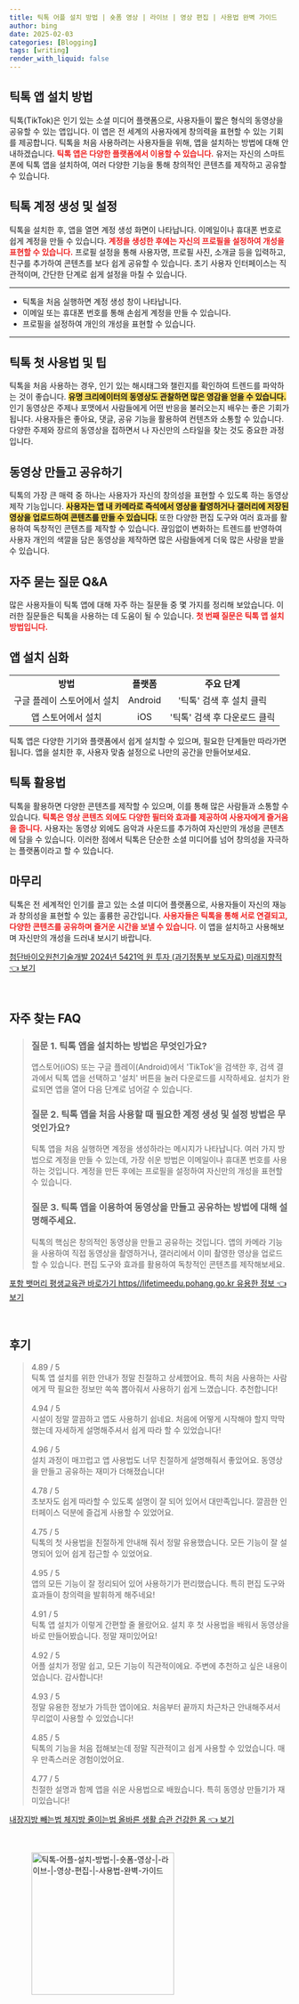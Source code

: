 ```yaml
---
title: 틱톡 어플 설치 방법 | 숏폼 영상 | 라이브 | 영상 편집 | 사용법 완벽 가이드
author: bing
date: 2025-02-03
categories: [Blogging]
tags: [writing]
render_with_liquid: false
---
```



<h2 id='틱톡 앱 설치 방법'>틱톡 앱 설치 방법</h2>

<p>틱톡(TikTok)은 인기 있는 소셜 미디어 플랫폼으로, 사용자들이 짧은 형식의 동영상을 공유할 수 있는 앱입니다. 이 앱은 전 세계의 사용자에게 창의력을 표현할 수 있는 기회를 제공합니다. 틱톡을 처음 사용하려는 사용자들을 위해, 앱을 설치하는 방법에 대해 안내하겠습니다. <b><span style="color: #ee2323;">틱톡 앱은 다양한 플랫폼에서 이용할 수 있습니다.</span></b> 유저는 자신의 스마트폰에 틱톡 앱을 설치하여, 여러 다양한 기능을 통해 창의적인 콘텐츠를 제작하고 공유할 수 있습니다.</p>

<h2 id='틱톡 계정 생성 및 설정'>틱톡 계정 생성 및 설정</h2>

<p>틱톡을 설치한 후, 앱을 열면 계정 생성 화면이 나타납니다. 이메일이나 휴대폰 번호로 쉽게 계정을 만들 수 있습니다. <b><span style="color: #ee2323;">계정을 생성한 후에는 자신의 프로필을 설정하여 개성을 표현할 수 있습니다.</span></b> 프로필 설정을 통해 사용자명, 프로필 사진, 소개글 등을 입력하고, 친구를 추가하여 콘텐츠를 보다 쉽게 공유할 수 있습니다. 초기 사용자 인터페이스는 직관적이며, 간단한 단계로 쉽게 설정을 마칠 수 있습니다.</p>

<hr />

<ul>
    <li>틱톡을 처음 실행하면 계정 생성 창이 나타납니다.</li>
    <li>이메일 또는 휴대폰 번호를 통해 손쉽게 계정을 만들 수 있습니다.</li>
    <li>프로필을 설정하여 개인의 개성을 표현할 수 있습니다.</li>
</ul>

<hr />

<h2 id='틱톡 첫 사용법 및 팁'>틱톡 첫 사용법 및 팁</h2>

<p>틱톡을 처음 사용하는 경우, 인기 있는 해시태그와 챌린지를 확인하여 트렌드를 파악하는 것이 좋습니다. <b><span style="background-color: #ffe066;">유명 크리에이터의 동영상도 관찰하면 많은 영감을 얻을 수 있습니다.</span></b> 인기 동영상은 주제나 포맷에서 사람들에게 어떤 반응을 불러오는지 배우는 좋은 기회가 됩니다. 사용자들은 좋아요, 댓글, 공유 기능을 활용하여 컨텐츠와 소통할 수 있습니다. 다양한 주제와 장르의 동영상을 접하면서 나 자신만의 스타일을 찾는 것도 중요한 과정입니다.</p>

<h2 id='동영상 만들고 공유하기'>동영상 만들고 공유하기</h2>

<p>틱톡의 가장 큰 매력 중 하나는 사용자가 자신의 창의성을 표현할 수 있도록 하는 동영상 제작 기능입니다. <b><span style="background-color: #ffe066;">사용자는 앱 내 카메라로 즉석에서 영상을 촬영하거나 갤러리에 저장된 영상을 업로드하여 콘텐츠를 만들 수 있습니다.</span></b> 또한 다양한 편집 도구와 여러 효과를 활용하여 독창적인 콘텐츠를 제작할 수 있습니다. 끊임없이 변화하는 트렌드를 반영하여 사용자 개인의 색깔을 담은 동영상을 제작하면 많은 사람들에게 더욱 많은 사랑을 받을 수 있습니다.</p>

<h2 id='자주 묻는 질문 Q&A'>자주 묻는 질문 Q&A</h2>

<p>많은 사용자들이 틱톡 앱에 대해 자주 하는 질문들 중 몇 가지를 정리해 보았습니다. 이러한 질문들은 틱톡을 사용하는 데 도움이 될 수 있습니다. <b><span style="color: #ee2323;">첫 번째 질문은 틱톡 앱 설치 방법입니다.</span></b></p>

<h2 id='앱 설치 심화'>앱 설치 심화</h2>

<table>
    <tr>
        <td style="text-align: center; height: 17px;"><b>방법</b></td>
        <td style="text-align: center; height: 17px;"><b>플랫폼</b></td>
        <td style="text-align: center; height: 17px;"><b>주요 단계</b></td>
    </tr>
    <tr>
        <td style="text-align: center; height: 17px;">구글 플레이 스토어에서 설치</td>
        <td style="text-align: center; height: 17px;">Android</td>
        <td style="text-align: center; height: 17px;">'틱톡' 검색 후 설치 클릭</td>
    </tr>
    <tr>
        <td style="text-align: center; height: 17px;">앱 스토어에서 설치</td>
        <td style="text-align: center; height: 17px;">iOS</td>
        <td style="text-align: center; height: 17px;">'틱톡' 검색 후 다운로드 클릭</td>
    </tr>
</table>

<p>틱톡 앱은 다양한 기기와 플랫폼에서 쉽게 설치할 수 있으며, 필요한 단계들만 따라가면 됩니다. 앱을 설치한 후, 사용자 맞춤 설정으로 나만의 공간을 만들어보세요.</p>

<h2 id='틱톡 활용법'>틱톡 활용법</h2>

<p>틱톡을 활용하면 다양한 콘텐츠를 제작할 수 있으며, 이를 통해 많은 사람들과 소통할 수 있습니다. <b><span style="color: #ee2323;">틱톡은 영상 콘텐츠 외에도 다양한 필터와 효과를 제공하여 사용자에게 즐거움을 줍니다.</span></b> 사용자는 동영상 외에도 음악과 사운드를 추가하여 자신만의 개성을 콘텐츠에 담을 수 있습니다. 이러한 점에서 틱톡은 단순한 소셜 미디어를 넘어 창의성을 자극하는 플랫폼이라고 할 수 있습니다.</p>

<h2 id='마무리'>마무리</h2>

<p>틱톡은 전 세계적인 인기를 끌고 있는 소셜 미디어 플랫폼으로, 사용자들이 자신의 재능과 창의성을 표현할 수 있는 훌륭한 공간입니다. <b><span style="color: #ee2323;">사용자들은 틱톡을 통해 서로 연결되고, 다양한 콘텐츠를 공유하며 즐거운 시간을 보낼 수 있습니다.</span></b> 이 앱을 설치하고 사용해보며 자신만의 개성을 드러내 보시기 바랍니다.</p>


<p><a class="click-button" title="첨단바이오원천기술개발 2024년 5421억 원 투자 (과기정통부 보도자료) 미래지향적" href="https://aptwhite.github.io/posts/%EC%B2%A8%EB%8B%A8%EB%B0%94%EC%9D%B4%EC%98%A4%EC%9B%90%EC%B2%9C%EA%B8%B0%EC%88%A0%EA%B0%9C%EB%B0%9C-2024%EB%85%84-5421%EC%96%B5-%EC%9B%90-%ED%88%AC%EC%9E%90-(%EA%B3%BC%EA%B8%B0%EC%A0%95%ED%86%B5%EB%B6%80-%EB%B3%B4%EB%8F%84%EC%9E%90%EB%A3%8C)-%EB%AF%B8%EB%9E%98%EC%A7%80%ED%96%A5%EC%A0%81/" rel="dofollow">첨단바이오원천기술개발 2024년 5421억 원 투자 (과기정통부 보도자료) 미래지향적 👈 보기</a></p><br>
<h2 id='자주_찾는_FAQ'>자주 찾는 FAQ</h2>
<div itemscope="" itemtype="https://schema.org/FAQPage"> 
<blockquote> 
<div itemscope="" itemprop="mainEntity" itemtype="https://schema.org/Question"> 
<h3 itemprop="name">질문 1. 틱톡 앱을 설치하는 방법은 무엇인가요?</h3> 
<div itemscope="" itemprop="acceptedAnswer" itemtype="https://schema.org/Answer"> 
<span itemprop="text"> 
<p>앱스토어(iOS) 또는 구글 플레이(Android)에서 'TikTok'을 검색한 후, 검색 결과에서 틱톡 앱을 선택하고 '설치' 버튼을 눌러 다운로드를 시작하세요. 설치가 완료되면 앱을 열어 다음 단계로 넘어갈 수 있습니다.</p> 
</span> 
</div> 
</div> 
<div itemscope="" itemprop="mainEntity" itemtype="https://schema.org/Question"> 
<h3 itemprop="name">질문 2. 틱톡 앱을 처음 사용할 때 필요한 계정 생성 및 설정 방법은 무엇인가요?</h3> 
<div itemscope="" itemprop="acceptedAnswer" itemtype="https://schema.org/Answer"> 
<span itemprop="text"> 
<p>틱톡 앱을 처음 실행하면 계정을 생성하라는 메시지가 나타납니다. 여러 가지 방법으로 계정을 만들 수 있는데, 가장 쉬운 방법은 이메일이나 휴대폰 번호를 사용하는 것입니다. 계정을 만든 후에는 프로필을 설정하여 자신만의 개성을 표현할 수 있습니다.</p> 
</span> 
</div> 
</div> 
<div itemscope="" itemprop="mainEntity" itemtype="https://schema.org/Question"> 
<h3 itemprop="name">질문 3. 틱톡 앱을 이용하여 동영상을 만들고 공유하는 방법에 대해 설명해주세요.</h3> 
<div itemscope="" itemprop="acceptedAnswer" itemtype="https://schema.org/Answer"> 
<span itemprop="text"> 
<p>틱톡의 핵심은 창의적인 동영상을 만들고 공유하는 것입니다. 앱의 카메라 기능을 사용하여 직접 동영상을 촬영하거나, 갤러리에서 이미 촬영한 영상을 업로드할 수 있습니다. 편집 도구와 효과를 활용하여 독창적인 콘텐츠를 제작해보세요.</p> 
</span> 
</div> 
</div> 
</blockquote> 
</div>
<p><a class="click-button" title="포항 뱃머리 평생교육관 바로가기 https//lifetimeedu.pohang.go.kr 유용한 정보" href="https://aptwhite.github.io/posts/%ED%8F%AC%ED%95%AD-%EB%B1%83%EB%A8%B8%EB%A6%AC-%ED%8F%89%EC%83%9D%EA%B5%90%EC%9C%A1%EA%B4%80-%EB%B0%94%EB%A1%9C%EA%B0%80%EA%B8%B0-httpslifetimeedu.pohang.go.kr-%EC%9C%A0%EC%9A%A9%ED%95%9C-%EC%A0%95%EB%B3%B4/" rel="dofollow">포항 뱃머리 평생교육관 바로가기 https//lifetimeedu.pohang.go.kr 유용한 정보 👈 보기</a></p><br>
<h2 id='후기'>후기</h2>
<div itemscope itemtype="https://schema.org/Product">
  <blockquote>
  <div itemprop="review" itemscope itemtype="https://schema.org/Review">
      <div itemprop="reviewRating" itemscope itemtype="https://schema.org/Rating"> <span itemprop="ratingValue">4.89</span> / <span itemprop="bestRating">5</span> </div>
      <span itemprop="reviewBody">틱톡 앱 설치를 위한 안내가 정말 친절하고 상세했어요. 특히 처음 사용하는 사람에게 딱 필요한 정보만 쏙쏙 뽑아줘서 사용하기 쉽게 느꼈습니다. 추천합니다!</span>
  </div>
  <br>
  <div itemprop="review" itemscope itemtype="https://schema.org/Review">
      <div itemprop="reviewRating" itemscope itemtype="https://schema.org/Rating"> <span itemprop="ratingValue">4.94</span> / <span itemprop="bestRating">5</span> </div>
      <span itemprop="reviewBody">시설이 정말 깔끔하고 앱도 사용하기 쉽네요. 처음에 어떻게 시작해야 할지 막막했는데 자세하게 설명해주셔서 쉽게 따라 할 수 있었습니다!</span>
  </div>
  <br>
  <div itemprop="review" itemscope itemtype="https://schema.org/Review">
      <div itemprop="reviewRating" itemscope itemtype="https://schema.org/Rating"> <span itemprop="ratingValue">4.96</span> / <span itemprop="bestRating">5</span> </div>
      <span itemprop="reviewBody">설치 과정이 매끄럽고 앱 사용법도 너무 친절하게 설명해줘서 좋았어요. 동영상을 만들고 공유하는 재미가 더해졌습니다!</span>
  </div>
  <br>
  <div itemprop="review" itemscope itemtype="https://schema.org/Review">
      <div itemprop="reviewRating" itemscope itemtype="https://schema.org/Rating"> <span itemprop="ratingValue">4.78</span> / <span itemprop="bestRating">5</span> </div>
      <span itemprop="reviewBody">초보자도 쉽게 따라할 수 있도록 설명이 잘 되어 있어서 대만족입니다. 깔끔한 인터페이스 덕분에 즐겁게 사용할 수 있었어요.</span>
  </div>
  <br>
  <div itemprop="review" itemscope itemtype="https://schema.org/Review">
      <div itemprop="reviewRating" itemscope itemtype="https://schema.org/Rating"> <span itemprop="ratingValue">4.75</span> / <span itemprop="bestRating">5</span> </div>
      <span itemprop="reviewBody">틱톡의 첫 사용법을 친절하게 안내해 줘서 정말 유용했습니다. 모든 기능이 잘 설명되어 있어 쉽게 접근할 수 있었어요.</span>
  </div>
  <br>
  <div itemprop="review" itemscope itemtype="https://schema.org/Review">
      <div itemprop="reviewRating" itemscope itemtype="https://schema.org/Rating"> <span itemprop="ratingValue">4.95</span> / <span itemprop="bestRating">5</span> </div>
      <span itemprop="reviewBody">앱의 모든 기능이 잘 정리되어 있어 사용하기가 편리했습니다. 특히 편집 도구와 효과들이 창의력을 발휘하게 해주네요!</span>
  </div>
  <br>
  <div itemprop="review" itemscope itemtype="https://schema.org/Review">
      <div itemprop="reviewRating" itemscope itemtype="https://schema.org/Rating"> <span itemprop="ratingValue">4.91</span> / <span itemprop="bestRating">5</span> </div>
      <span itemprop="reviewBody">틱톡 앱 설치가 이렇게 간편할 줄 몰랐어요. 설치 후 첫 사용법을 배워서 동영상을 바로 만들어봤습니다. 정말 재미있어요!</span>
  </div>
  <br>
  <div itemprop="review" itemscope itemtype="https://schema.org/Review">
      <div itemprop="reviewRating" itemscope itemtype="https://schema.org/Rating"> <span itemprop="ratingValue">4.92</span> / <span itemprop="bestRating">5</span> </div>
      <span itemprop="reviewBody">어플 설치가 정말 쉽고, 모든 기능이 직관적이에요. 주변에 추천하고 싶은 내용이었습니다. 감사합니다!</span>
  </div>
  <br>
  <div itemprop="review" itemscope itemtype="https://schema.org/Review">
      <div itemprop="reviewRating" itemscope itemtype="https://schema.org/Rating"> <span itemprop="ratingValue">4.93</span> / <span itemprop="bestRating">5</span> </div>
      <span itemprop="reviewBody">정말 유용한 정보가 가득한 앱이에요. 처음부터 끝까지 차근차근 안내해주셔서 무리없이 사용할 수 있었습니다!</span>
  </div>
  <br>
  <div itemprop="review" itemscope itemtype="https://schema.org/Review">
      <div itemprop="reviewRating" itemscope itemtype="https://schema.org/Rating"> <span itemprop="ratingValue">4.85</span> / <span itemprop="bestRating">5</span> </div>
      <span itemprop="reviewBody">틱톡의 기능을 처음 접해보는데 정말 직관적이고 쉽게 사용할 수 있었습니다. 매우 만족스러운 경험이었어요.</span>
  </div>
  <br>
  <div itemprop="review" itemscope itemtype="https://schema.org/Review">
      <div itemprop="reviewRating" itemscope itemtype="https://schema.org/Rating"> <span itemprop="ratingValue">4.77</span> / <span itemprop="bestRating">5</span> </div>
      <span itemprop="reviewBody">친절한 설명과 함께 앱을 쉬운 사용법으로 배웠습니다. 특히 동영상 만들기가 재미있습니다!</span>
  </div>
  </blockquote>
</div>
<p><a class="click-button" title="내장지방 빼는법 체지방 줄이는법 올바른 생활 습관 건강한 몸" href="https://aptwhite.github.io/posts/%EB%82%B4%EC%9E%A5%EC%A7%80%EB%B0%A9-%EB%B9%BC%EB%8A%94%EB%B2%95-%EC%B2%B4%EC%A7%80%EB%B0%A9-%EC%A4%84%EC%9D%B4%EB%8A%94%EB%B2%95-%EC%98%AC%EB%B0%94%EB%A5%B8-%EC%83%9D%ED%99%9C-%EC%8A%B5%EA%B4%80-%EA%B1%B4%EA%B0%95%ED%95%9C-%EB%AA%B8/" rel="dofollow">내장지방 빼는법 체지방 줄이는법 올바른 생활 습관 건강한 몸 👈 보기</a></p><br>
<figure class="image"><img src="https://aptwhite.github.io/assets/img/thumbnail/틱톡-어플-설치-방법-|-숏폼-영상-|-라이브-|-영상-편집-|-사용법-완벽-가이드.webp" alt="틱톡-어플-설치-방법-|-숏폼-영상-|-라이브-|-영상-편집-|-사용법-완벽-가이드" width="256" height="256"></figure>